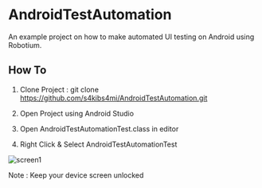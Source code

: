# AndroidTestAutomation
An example project on how to make automated UI testing on Android using Robotium.

## How To

1. Clone Project :
git clone https://github.com/s4kibs4mi/AndroidTestAutomation.git

2. Open Project using Android Studio
3. Open AndroidTestAutomationTest.class in editor
4. Right Click & Select AndroidTestAutomationTest


![screen1](https://github.com/s4kibs4mi/AndroidTestAutomation/blob/master/screenshots/screentest.png "Screen Shot 1")

Note : Keep your device screen unlocked
